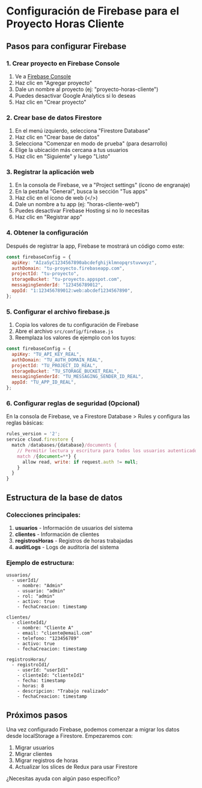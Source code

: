 # Configuración de Firebase para el Proyecto Horas Cliente

## Pasos para configurar Firebase

### 1. Crear proyecto en Firebase Console

1. Ve a [Firebase Console](https://console.firebase.google.com/)
2. Haz clic en "Agregar proyecto"
3. Dale un nombre al proyecto (ej: "proyecto-horas-cliente")
4. Puedes desactivar Google Analytics si lo deseas
5. Haz clic en "Crear proyecto"

### 2. Crear base de datos Firestore

1. En el menú izquierdo, selecciona "Firestore Database"
2. Haz clic en "Crear base de datos"
3. Selecciona "Comenzar en modo de prueba" (para desarrollo)
4. Elige la ubicación más cercana a tus usuarios
5. Haz clic en "Siguiente" y luego "Listo"

### 3. Registrar la aplicación web

1. En la consola de Firebase, ve a "Project settings" (ícono de engranaje)
2. En la pestaña "General", busca la sección "Tus apps"
3. Haz clic en el ícono de web (</>)
4. Dale un nombre a tu app (ej: "horas-cliente-web")
5. Puedes desactivar Firebase Hosting si no lo necesitas
6. Haz clic en "Registrar app"

### 4. Obtener la configuración

Después de registrar la app, Firebase te mostrará un código como este:

```javascript
const firebaseConfig = {
  apiKey: "AIzaSyC1234567890abcdefghijklmnopqrstuvwxyz",
  authDomain: "tu-proyecto.firebaseapp.com",
  projectId: "tu-proyecto",
  storageBucket: "tu-proyecto.appspot.com",
  messagingSenderId: "123456789012",
  appId: "1:123456789012:web:abcdef1234567890",
};
```

### 5. Configurar el archivo firebase.js

1. Copia los valores de tu configuración de Firebase
2. Abre el archivo `src/config/firebase.js`
3. Reemplaza los valores de ejemplo con los tuyos:

```javascript
const firebaseConfig = {
  apiKey: "TU_API_KEY_REAL",
  authDomain: "TU_AUTH_DOMAIN_REAL",
  projectId: "TU_PROJECT_ID_REAL",
  storageBucket: "TU_STORAGE_BUCKET_REAL",
  messagingSenderId: "TU_MESSAGING_SENDER_ID_REAL",
  appId: "TU_APP_ID_REAL",
};
```

### 6. Configurar reglas de seguridad (Opcional)

En la consola de Firebase, ve a Firestore Database > Rules y configura las reglas básicas:

```javascript
rules_version = '2';
service cloud.firestore {
  match /databases/{database}/documents {
    // Permitir lectura y escritura para todos los usuarios autenticados
    match /{document=**} {
      allow read, write: if request.auth != null;
    }
  }
}
```

## Estructura de la base de datos

### Colecciones principales:

1. **usuarios** - Información de usuarios del sistema
2. **clientes** - Información de clientes
3. **registrosHoras** - Registros de horas trabajadas
4. **auditLogs** - Logs de auditoría del sistema

### Ejemplo de estructura:

```
usuarios/
  - userId1/
    - nombre: "Admin"
    - usuario: "admin"
    - rol: "admin"
    - activo: true
    - fechaCreacion: timestamp

clientes/
  - clienteId1/
    - nombre: "Cliente A"
    - email: "cliente@email.com"
    - telefono: "123456789"
    - activo: true
    - fechaCreacion: timestamp

registrosHoras/
  - registroId1/
    - userId: "userId1"
    - clienteId: "clienteId1"
    - fecha: timestamp
    - horas: 8
    - descripcion: "Trabajo realizado"
    - fechaCreacion: timestamp
```

## Próximos pasos

Una vez configurado Firebase, podemos comenzar a migrar los datos desde localStorage a Firestore. Empezaremos con:

1. Migrar usuarios
2. Migrar clientes
3. Migrar registros de horas
4. Actualizar los slices de Redux para usar Firestore

¿Necesitas ayuda con algún paso específico?
